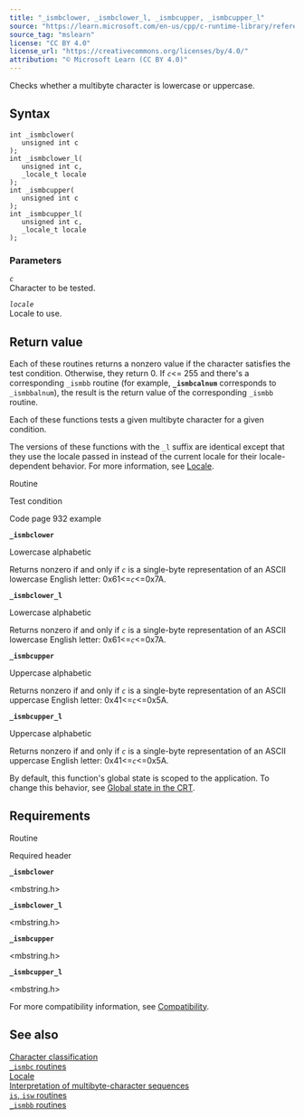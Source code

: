 ```yaml
---
title: "_ismbclower, _ismbclower_l, _ismbcupper, _ismbcupper_l"
source: "https://learn.microsoft.com/en-us/cpp/c-runtime-library/reference/ismbclower-ismbclower-l-ismbcupper-ismbcupper-l?view=msvc-170"
source_tag: "mslearn"
license: "CC BY 4.0"
license_url: "https://creativecommons.org/licenses/by/4.0/"
attribution: "© Microsoft Learn (CC BY 4.0)"
---
```

Checks whether a multibyte character is lowercase or uppercase.

## Syntax

```
int _ismbclower(
   unsigned int c
);
int _ismbclower_l(
   unsigned int c,
   _locale_t locale
);
int _ismbcupper(
   unsigned int c
);
int _ismbcupper_l(
   unsigned int c,
   _locale_t locale
);
```

### Parameters

_`c`_  
Character to be tested.

_`locale`_  
Locale to use.

## Return value

Each of these routines returns a nonzero value if the character satisfies the test condition. Otherwise, they return 0. If _`c`_<= 255 and there's a corresponding `_ismbb` routine (for example, **`_ismbcalnum`** corresponds to `_ismbbalnum`), the result is the return value of the corresponding `_ismbb` routine.

Each of these functions tests a given multibyte character for a given condition.

The versions of these functions with the `_l` suffix are identical except that they use the locale passed in instead of the current locale for their locale-dependent behavior. For more information, see [Locale](https://learn.microsoft.com/en-us/cpp/c-runtime-library/locale?view=msvc-170).

Routine

Test condition

Code page 932 example

**`_ismbclower`**

Lowercase alphabetic

Returns nonzero if and only if _`c`_ is a single-byte representation of an ASCII lowercase English letter: 0x61<=_`c`_<=0x7A.

**`_ismbclower_l`**

Lowercase alphabetic

Returns nonzero if and only if _`c`_ is a single-byte representation of an ASCII lowercase English letter: 0x61<=_`c`_<=0x7A.

**`_ismbcupper`**

Uppercase alphabetic

Returns nonzero if and only if _`c`_ is a single-byte representation of an ASCII uppercase English letter: 0x41<=_`c`_<=0x5A.

**`_ismbcupper_l`**

Uppercase alphabetic

Returns nonzero if and only if _`c`_ is a single-byte representation of an ASCII uppercase English letter: 0x41<=_`c`_<=0x5A.

By default, this function's global state is scoped to the application. To change this behavior, see [Global state in the CRT](https://learn.microsoft.com/en-us/cpp/c-runtime-library/global-state?view=msvc-170).

## Requirements

Routine

Required header

**`_ismbclower`**

<mbstring.h>

**`_ismbclower_l`**

<mbstring.h>

**`_ismbcupper`**

<mbstring.h>

**`_ismbcupper_l`**

<mbstring.h>

For more compatibility information, see [Compatibility](https://learn.microsoft.com/en-us/cpp/c-runtime-library/compatibility?view=msvc-170).

## See also

[Character classification](https://learn.microsoft.com/en-us/cpp/c-runtime-library/character-classification?view=msvc-170)  
[`_ismbc` routines](https://learn.microsoft.com/en-us/cpp/c-runtime-library/ismbc-routines?view=msvc-170)  
[Locale](https://learn.microsoft.com/en-us/cpp/c-runtime-library/locale?view=msvc-170)  
[Interpretation of multibyte-character sequences](https://learn.microsoft.com/en-us/cpp/c-runtime-library/interpretation-of-multibyte-character-sequences?view=msvc-170)  
[`is`, `isw` routines](https://learn.microsoft.com/en-us/cpp/c-runtime-library/is-isw-routines?view=msvc-170)  
[`_ismbb` routines](https://learn.microsoft.com/en-us/cpp/c-runtime-library/ismbb-routines?view=msvc-170)